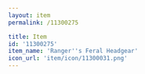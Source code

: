```yaml
---
layout: item
permalink: /11300275

title: Item
id: '11300275'
item_name: 'Ranger''s Feral Headgear'
icon_url: 'item/icon/11300031.png'
---
```

